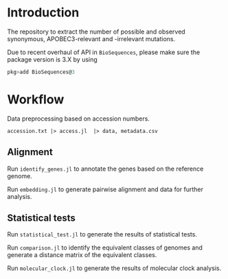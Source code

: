 # Introduction
The repository to extract the number of possible and observed
synonymous, APOBEC3-relevant and -irrelevant mutations.

Due to recent overhaul of API in `BioSequences`, please
make sure the package version is 3.X by using
```julia
pkg>add BioSequences@3
```



# Workflow
Data preprocessing based on accession numbers.
```
accession.txt |> access.jl  |> data, metadata.csv
```

## Alignment
Run `identify_genes.jl` to annotate the genes based on the reference genome.

Run `embedding.jl` to generate pairwise alignment and data for further analysis.

## Statistical tests
Run `statistical_test.jl` to generate the results of statistical tests.

Run `comparison.jl` to identify the equivalent classes of genomes and generate a distance matrix of the equivalent classes.

Run `molecular_clock.jl` to generate the results of molecular clock analysis.
